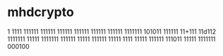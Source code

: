 
# mhdcrypto
1
1111
111111
111111
111111
111111
111111
111111
1111111
101011
111111
11+111
11d112
1111111
11111
1111111
111111
11111
111111
11111
1111
11111
111111
111011
11111
1111111
000100

